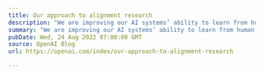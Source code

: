 ```yaml
---
title: Our approach to alignment research
description: "We are improving our AI systems’ ability to learn from human feedback and to assist humans at evaluating AI. Our goal is to build a sufficiently aligned AI system that can help us solve all other alignment problems."
summary: "We are improving our AI systems’ ability to learn from human feedback and to assist humans at evaluating AI. Our goal is to build a sufficiently aligned AI system that can help us solve all other alignment problems."
pubDate: Wed, 24 Aug 2022 07:00:00 GMT
source: OpenAI Blog
url: https://openai.com/index/our-approach-to-alignment-research

---
```


